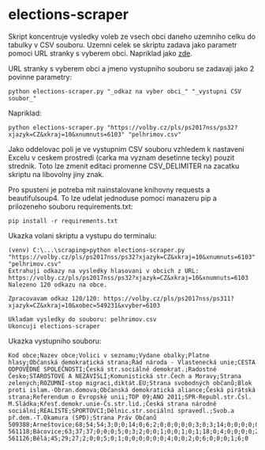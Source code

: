 # elections-scraper

Skript koncentruje vysledky voleb ze vsech obci daneho uzemniho celku do tabulky v CSV souboru.
Uzemni celek se skriptu zadava jako parametr pomoci URL stranky s vyberem obci. Napriklad jako <a href="https://volby.cz/pls/ps2017nss/ps32?xjazyk=CZ&xkraj=10&xnumnuts=6103">zde</a>.

URL stranky s vyberem obci a jmeno vystupniho souboru se zadavaji jako 2 povinne parametry:

```
python elections-scraper.py "_odkaz na vyber obci_" "_vystupni CSV soubor_"
```
Napriklad:

```
python elections-scraper.py "https://volby.cz/pls/ps2017nss/ps32?xjazyk=CZ&xkraj=10&xnumnuts=6103" "pelhrimov.csv"
```

Jako oddelovac poli je ve vystupnim CSV souboru vzhledem k nastaveni Excelu v ceskem prostredi (carka ma vyznam desetinne tecky) pouzit strednik.
Toto lze zmenit editaci promenne CSV_DELIMITER na zacatku skriptu na libovolny jiny znak.

Pro spusteni je potreba mit nainstalovane knihovny requests a  beautifulsoup4. To lze udelat jednoduse pomoci manazeru pip a prilozeneho souboru requirements.txt:

```
pip install -r requirements.txt
```

Ukazka volani skriptu a vystupu do terminalu:

```
(venv) C:\...\scraping>python elections-scraper.py "https://volby.cz/pls/ps2017nss/ps32?xjazyk=CZ&xkraj=10&xnumnuts=6103" "pelhrimov.csv"
Extrahuji odkazy na vysledky hlasovani v obcich z URL: https://volby.cz/pls/ps2017nss/ps32?xjazyk=CZ&xkraj=10&xnumnuts=6103
Nalezeno 120 odkazu na obce.

Zpracovavam odkaz 120/120: https://volby.cz/pls/ps2017nss/ps311?xjazyk=CZ&xkraj=10&xobec=549231&xvyber=6103

Ukladam vysledky do souboru: pelhrimov.csv
Ukoncuji elections-scraper
```

Ukazka vystupniho souboru:

```
Kod obce;Nazev obce;Volici v seznamu;Vydane obalky;Platne hlasy;Občanská demokratická strana;Řád národa - Vlastenecká unie;CESTA ODPOVĚDNÉ SPOLEČNOSTI;Česká str.sociálně demokrat.;Radostné Česko;STAROSTOVÉ A NEZÁVISLÍ;Komunistická str.Čech a Moravy;Strana zelených;ROZUMNÍ-stop migraci,diktát.EU;Strana svobodných občanů;Blok proti islam.-Obran.domova;Občanská demokratická aliance;Česká pirátská strana;Referendum o Evropské unii;TOP 09;ANO 2011;SPR-Republ.str.Čsl. M.Sládka;Křesť.demokr.unie-Čs.str.lid.;Česká strana národně sociální;REALISTÉ;SPORTOVCI;Dělnic.str.sociální spravedl.;Svob.a př.dem.-T.Okamura (SPD);Strana Práv Občanů
509388;Arneštovice;68;54;54;3;0;0;14;0;6;2;0;0;0;0;0;3;0;3;14;0;0;0;0;0;0;9;0
561118;Bácovice;63;37;37;0;0;0;5;0;3;2;0;0;1;0;0;1;0;1;18;0;4;0;0;0;0;2;0
561126;Bělá;45;29;27;2;0;0;5;0;1;0;0;0;0;0;0;4;0;0;2;0;6;0;0;0;1;6;0
```

